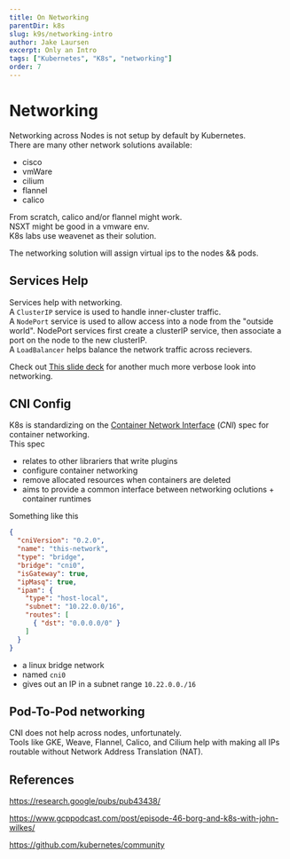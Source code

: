 ```yaml
---
title: On Networking
parentDir: k8s
slug: k9s/networking-intro
author: Jake Laursen
excerpt: Only an Intro
tags: ["Kubernetes", "K8s", "networking"]
order: 7
---
```


# Networking
Networking across Nodes is not setup by default by Kubernetes.  
There are many other network solutions available:
- cisco
- vmWare
- cilium
- flannel
- calico

From scratch, calico and/or flannel might work.  
NSXT might be good in a vmware env.  
K8s labs use weavenet as their solution.  

The networking solution will assign virtual ips to the nodes && pods.  

## Services Help
Services help with networking.  
A `ClusterIP` service is used to handle inner-cluster traffic.  
A `NodePort` service is used to allow access into a node from the "outside world". NodePort services first create a clusterIP service, then associate a port on the node to the new clusterIP.    
A `LoadBalancer` helps balance the network traffic across recievers.  

Check out [This slide deck](https://speakerdeck.com/thockin/illustrated-guide-to-kubernetes-networking) for another much more verbose look into networking.  

## CNI Config
K8s is standardizing on the [Container Network Interface](https://github.com/containernetworking/cni) (_CNI_) spec for container networking.  
This spec
- relates to other librariers that write plugins
- configure container networking 
- remove allocated resources when containers are deleted
- aims to provide a common interface between networking oclutions + container runtimes

Something like this
```json
{
  "cniVersion": "0.2.0",
  "name": "this-network",
  "type": "bridge",
  "bridge": "cni0",
  "isGateway": true,
  "ipMasq": true,
  "ipam": {
    "type": "host-local",
    "subnet": "10.22.0.0/16",
    "routes": [
      { "dst": "0.0.0.0/0" }
    ] 
  }
}
```
- a linux bridge network
- named `cni0`
- gives out an IP in a subnet range `10.22.0.0./16`

## Pod-To-Pod networking
CNI does not help across nodes, unfortunately.  
Tools like GKE, Weave, Flannel, Calico, and Cilium help with making all IPs routable without Network Address Translation (NAT).  

## References
https://research.google/pubs/pub43438/  

https://www.gcppodcast.com/post/episode-46-borg-and-k8s-with-john-wilkes/  

https://github.com/kubernetes/community